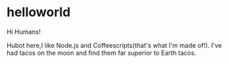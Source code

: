 # helloworld

Hi Humans!

Hubot here,I like Node.js and Coffeescripts(that's what I'm made of!).
I've had tacos on the moon and find them far superior to Earth tacos.
